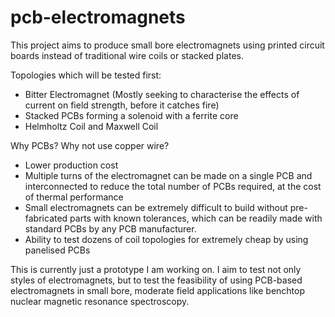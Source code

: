 # pcb-electromagnets
This project aims to produce small bore electromagnets using printed circuit boards instead of traditional wire coils or stacked plates. 

Topologies which will be tested first:
- Bitter Electromagnet (Mostly seeking to characterise the effects of current on field strength, before it catches fire)
- Stacked PCBs forming a solenoid with a ferrite core
- Helmholtz Coil and Maxwell Coil

Why PCBs? Why not use copper wire?
- Lower production cost
- Multiple turns of the electromagnet can be made on a single PCB and interconnected to reduce the total number of PCBs required, at the cost of thermal performance
- Small electromagnets can be extremely difficult to build without pre-fabricated parts with known tolerances, which can be readily made with standard PCBs by any PCB manufacturer.
- Ability to test dozens of coil topologies for extremely cheap by using panelised PCBs

This is currently just a prototype I am working on. I aim to test not only styles of electromagnets, but to test the feasibility of using PCB-based electromagnets in small bore, moderate field applications like benchtop nuclear magnetic resonance spectroscopy.
